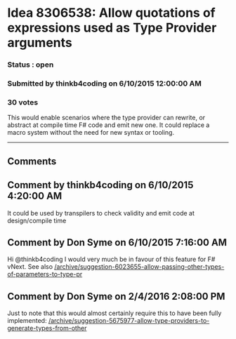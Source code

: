 # Idea 8306538: Allow quotations of expressions used as Type Provider arguments #

### Status : open

### Submitted by thinkb4coding on 6/10/2015 12:00:00 AM

### 30 votes

This would enable scenarios where the type provider can rewrite, or abstract at compile time F# code and emit new one.
It could replace a macro system without the need for new syntax or tooling.


------------------------
## Comments


## Comment by thinkb4coding on 6/10/2015 4:20:00 AM
It could be used by transpilers to check validity and emit code at design/compile time


## Comment by Don Syme on 6/10/2015 7:16:00 AM
Hi @thinkb4coding
I would very much be in favour of this feature for F# vNext.
See also [/archive/suggestion-6023655-allow-passing-other-types-of-parameters-to-type-pr](/archive/suggestion-6023655-allow-passing-other-types-of-parameters-to-type-pr.md)


## Comment by Don Syme on 2/4/2016 2:08:00 PM
Just to note that this would almost certainly require this to have been fully implemented: [/archive/suggestion-5675977-allow-type-providers-to-generate-types-from-other](/archive/suggestion-5675977-allow-type-providers-to-generate-types-from-other.md)

